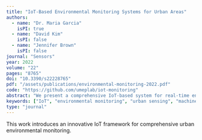 ```yaml
---
title: "IoT-Based Environmental Monitoring Systems for Urban Areas"
authors:
  - name: "Dr. Maria Garcia"
    isPI: true
  - name: "David Kim"
    isPI: false
  - name: "Jennifer Brown"
    isPI: false
journal: "Sensors"
year: 2022
volume: "22"
pages: "8765"
doi: "10.3390/s22228765"
pdf: "/assets/publications/environmental-monitoring-2022.pdf"
code: "https://github.com/umeplab/iot-monitoring"
abstract: "We present a comprehensive IoT-based system for real-time environmental monitoring in urban environments, featuring low-cost sensors and machine learning analytics."
keywords: ["IoT", "environmental monitoring", "urban sensing", "machine learning"]
type: "journal"
---
```


This work introduces an innovative IoT framework for comprehensive urban environmental monitoring.
